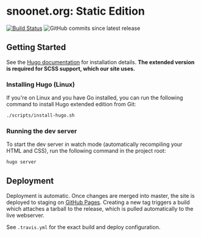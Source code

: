 # snoonet.org: Static Edition

[![Build Status](https://travis-ci.com/snoonetIRC/website.svg?token=gYMH5xbdyKUF8TLkCQnc&branch=master)](https://travis-ci.com/snoonetIRC/website)
![GitHub commits since latest release](https://img.shields.io/github/commits-since/snoonetIRC/website/latest.svg)

## Getting Started

See the [Hugo documentation](https://gohugo.io/getting-started/) for
installation details. **The extended version is required for SCSS support, which
our site uses.**

### Installing Hugo (Linux)

If you're on Linux and you have Go installed, you can run the following command
to install Hugo extended edition from Git:

```bash
./scripts/install-hugo.sh
```

### Running the dev server

To start the dev server in watch mode (automatically recompiling your HTML and
CSS), run the following command in the project root:

```bash
hugo server
```

## Deployment

Deployment is automatic. Once changes are merged into master, the site is
deployed to staging on [GitHub Pages](https://staging.snoonet.org). Creating a
new tag triggers a build which attaches a tarball to the release, which is
pulled automatically to the live webserver.

See `.travis.yml` for the exact build and deploy configuration.


